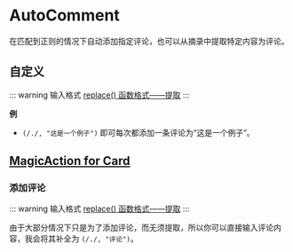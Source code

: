# AutoComment

在匹配到正则的情况下自动添加指定评论，也可以从摘录中提取特定内容为评论。

## 自定义

::: warning 输入格式
[replace() 函数格式——提取](../custom.md#replace-函数)
:::

**例**

- `(/./, "这是一个例子")` 即可每次都添加一条评论为“这是一个例子”。

## [MagicAction for Card](magicaction4card.md#添加评论)

### 添加评论

::: warning 输入格式
[replace() 函数格式——提取](../custom.md#replace-函数)
:::

由于大部分情况下只是为了添加评论，而无须提取，所以你可以直接输入评论内容，我会将其补全为 `(/./, "评论")`。
